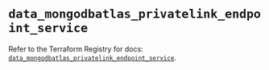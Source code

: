 # `data_mongodbatlas_privatelink_endpoint_service`

Refer to the Terraform Registry for docs: [`data_mongodbatlas_privatelink_endpoint_service`](https://registry.terraform.io/providers/mongodb/mongodbatlas/1.17.0/docs/data-sources/privatelink_endpoint_service).
